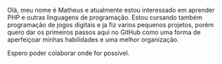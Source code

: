 Olá, meu nome é Matheus e atualmente estou interessado em aprender PHP e outras linguagens de programação.
Estou cursando também programação de jogos digitais e ja fiz varios pequenos projetos, porém quero dar os primeiros passos aqui no GitHub
como uma forma de aperfeiçoar minhas habilidades e uma melhor organização.

Espero poder colaborar onde for possível.

